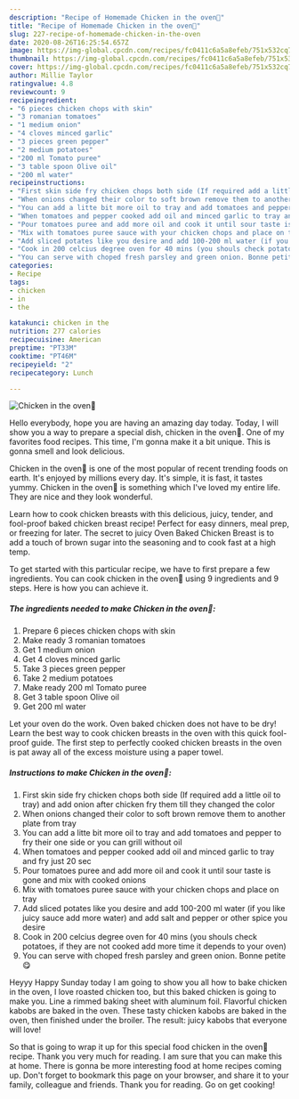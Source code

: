 ```yaml
---
description: "Recipe of Homemade Chicken in the oven🍗"
title: "Recipe of Homemade Chicken in the oven🍗"
slug: 227-recipe-of-homemade-chicken-in-the-oven
date: 2020-08-26T16:25:54.657Z
image: https://img-global.cpcdn.com/recipes/fc0411c6a5a8efeb/751x532cq70/chicken-in-the-oven🍗-recipe-main-photo.jpg
thumbnail: https://img-global.cpcdn.com/recipes/fc0411c6a5a8efeb/751x532cq70/chicken-in-the-oven🍗-recipe-main-photo.jpg
cover: https://img-global.cpcdn.com/recipes/fc0411c6a5a8efeb/751x532cq70/chicken-in-the-oven🍗-recipe-main-photo.jpg
author: Millie Taylor
ratingvalue: 4.8
reviewcount: 9
recipeingredient:
- "6 pieces chicken chops with skin"
- "3 romanian tomatoes"
- "1 medium onion"
- "4 cloves minced garlic"
- "3 pieces green pepper"
- "2 medium potatoes"
- "200 ml Tomato puree"
- "3 table spoon Olive oil"
- "200 ml water"
recipeinstructions:
- "First skin side fry chicken chops both side (If required add a little oil to tray) and add onion after chicken fry them till they changed the color"
- "When onions changed their color to soft brown remove them to another plate from tray"
- "You can add a litte bit more oil to tray and add tomatoes and pepper to fry their one side or you can grill without oil"
- "When tomatoes and pepper cooked add oil and minced garlic to tray and fry just 20 sec"
- "Pour tomatoes puree and add more oil and cook it until sour taste is gone and mix with cooked onions"
- "Mix with tomatoes puree sauce with your chicken chops and place on tray"
- "Add sliced potates like you desire and add 100-200 ml water (if you like juicy sauce add more water) and add salt and pepper or other spice you desire"
- "Cook in 200 celcius degree oven for 40 mins (you shouls check potatoes, if they are not cooked add more time it depends to your oven)"
- "You can serve with choped fresh parsley and green onion. Bonne petite 😋"
categories:
- Recipe
tags:
- chicken
- in
- the

katakunci: chicken in the 
nutrition: 277 calories
recipecuisine: American
preptime: "PT33M"
cooktime: "PT46M"
recipeyield: "2"
recipecategory: Lunch

---
```



![Chicken in the oven🍗](https://img-global.cpcdn.com/recipes/fc0411c6a5a8efeb/751x532cq70/chicken-in-the-oven🍗-recipe-main-photo.jpg)

Hello everybody, hope you are having an amazing day today. Today, I will show you a way to prepare a special dish, chicken in the oven🍗. One of my favorites food recipes. This time, I'm gonna make it a bit unique. This is gonna smell and look delicious.

Chicken in the oven🍗 is one of the most popular of recent trending foods on earth. It's enjoyed by millions every day. It's simple, it is fast, it tastes yummy. Chicken in the oven🍗 is something which I've loved my entire life. They are nice and they look wonderful.

Learn how to cook chicken breasts with this delicious, juicy, tender, and fool-proof baked chicken breast recipe! Perfect for easy dinners, meal prep, or freezing for later. The secret to juicy Oven Baked Chicken Breast is to add a touch of brown sugar into the seasoning and to cook fast at a high temp.


To get started with this particular recipe, we have to first prepare a few ingredients. You can cook chicken in the oven🍗 using 9 ingredients and 9 steps. Here is how you can achieve it.

<!--inarticleads1-->

##### The ingredients needed to make Chicken in the oven🍗:

1. Prepare 6 pieces chicken chops with skin
1. Make ready 3 romanian tomatoes
1. Get 1 medium onion
1. Get 4 cloves minced garlic
1. Take 3 pieces green pepper
1. Take 2 medium potatoes
1. Make ready 200 ml Tomato puree
1. Get 3 table spoon Olive oil
1. Get 200 ml water


Let your oven do the work. Oven baked chicken does not have to be dry! Learn the best way to cook chicken breasts in the oven with this quick fool-proof guide. The first step to perfectly cooked chicken breasts in the oven is pat away all of the excess moisture using a paper towel. 

<!--inarticleads2-->

##### Instructions to make Chicken in the oven🍗:

1. First skin side fry chicken chops both side (If required add a little oil to tray) and add onion after chicken fry them till they changed the color
1. When onions changed their color to soft brown remove them to another plate from tray
1. You can add a litte bit more oil to tray and add tomatoes and pepper to fry their one side or you can grill without oil
1. When tomatoes and pepper cooked add oil and minced garlic to tray and fry just 20 sec
1. Pour tomatoes puree and add more oil and cook it until sour taste is gone and mix with cooked onions
1. Mix with tomatoes puree sauce with your chicken chops and place on tray
1. Add sliced potates like you desire and add 100-200 ml water (if you like juicy sauce add more water) and add salt and pepper or other spice you desire
1. Cook in 200 celcius degree oven for 40 mins (you shouls check potatoes, if they are not cooked add more time it depends to your oven)
1. You can serve with choped fresh parsley and green onion. Bonne petite 😋


Heyyy Happy Sunday today I am going to show you all how to bake chicken in the oven, I love roasted chicken too, but this baked chicken is going to make you. Line a rimmed baking sheet with aluminum foil. Flavorful chicken kabobs are baked in the oven. These tasty chicken kabobs are baked in the oven, then finished under the broiler. The result: juicy kabobs that everyone will love! 

So that is going to wrap it up for this special food chicken in the oven🍗 recipe. Thank you very much for reading. I am sure that you can make this at home. There is gonna be more interesting food at home recipes coming up. Don't forget to bookmark this page on your browser, and share it to your family, colleague and friends. Thank you for reading. Go on get cooking!
